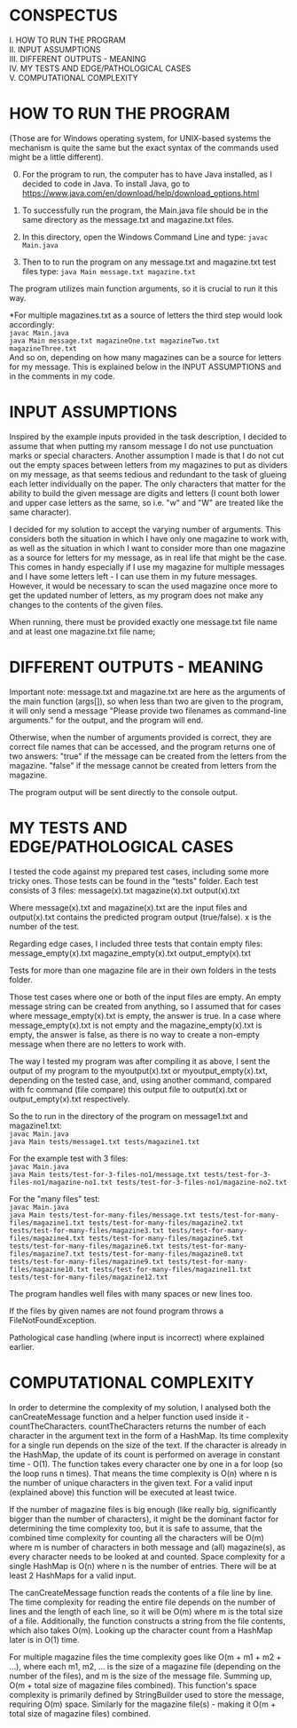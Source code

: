 
# CONSPECTUS
I. HOW TO RUN THE PROGRAM <br>
II. INPUT ASSUMPTIONS <br>
III. DIFFERENT OUTPUTS - MEANING <br>
IV. MY TESTS AND EDGE/PATHOLOGICAL CASES <br>
V. COMPUTATIONAL COMPLEXITY <br>

# HOW TO RUN THE PROGRAM

(Those are for Windows operating system, for UNIX-based systems the mechanism is quite the same but the exact syntax of the commands used might be a little different).

0. For the program to run, the computer has to have Java installed, as I decided to code in Java. To install Java, go to https://www.java.com/en/download/help/download_options.html

1. To successfully run the program, the Main.java file should be in the same directory as the message.txt and magazine.txt files.

2. In this directory, open the Windows Command Line and type: 
```javac Main.java```

3. Then to to run the program on any message.txt and magazine.txt test files type:
```java Main message.txt magazine.txt```

The program utilizes main function arguments, so it is crucial to run it this way.

*For multiple magazines.txt as a source of letters the third step would look accordingly: <br>
```javac Main.java``` <br>
```java Main message.txt magazineOne.txt magazineTwo.txt magazineThree.txt``` <br>
And so on, depending on how many magazines can be a source for letters for my message. This is explained below in the INPUT ASSUMPTIONS and in the comments in my code.

# INPUT ASSUMPTIONS
Inspired by the example inputs provided in the task description, I decided to assume that when putting my ransom message I do not use punctuation marks or special characters. Another assumption I made is that I do not cut out the empty spaces between letters from my magazines to put as dividers on my message, as that seems tedious and redundant to the task of glueing each letter individually on the paper. The only characters that matter for the ability to build the given message are digits and letters (I count both lower and upper case letters as the same, so i.e. "w" and "W" are treated like the same character).

I decided for my solution to accept the varying number of arguments.
This considers both the situation in which I have only one magazine to work with, as well as the situation in which I want to consider more than one magazine as a source for letters for my message, as in real life that might be the case. This comes in handy especially if I use my magazine for multiple messages and I have some letters left - I can use them in my future messages. However, it would be necessary to scan the used magazine once more to get the updated number of letters, as my program does not make any changes to the contents of the given files.

When running, there must be provided exactly one message.txt file name and at least one magazine.txt file name;

# DIFFERENT OUTPUTS - MEANING
Important note: message.txt and magazine.txt are here as the arguments of the main function (args[]), so when less than two are given to the program, it will only send a message "Please provide two filenames as command-line arguments." for the output, and the program will end.

Otherwise, when the number of arguments provided is correct, they are correct file names that can be accessed, and the program returns one of two answers:
"true" if the message can be created from the letters from the magazine.
"false" if the message cannot be created from letters from the magazine.

The program output will be sent directly to the console output.

# MY TESTS AND EDGE/PATHOLOGICAL CASES
I tested the code against my prepared test cases, including some more tricky ones.
Those tests can be found in the "tests" folder. Each test consists of 3 files:
message(x).txt
magazine(x).txt
output(x).txt

Where message(x).txt and magazine(x).txt are the input files and output(x).txt contains the predicted program output (true/false). x is the number of the test.

Regarding edge cases, I included three tests that contain empty files:
message_empty(x).txt
magazine_empty(x).txt
output_empty(x).txt

Tests for more than one magazine file are in their own folders in the tests folder.

Those test cases where one or both of the input files are empty. An empty message string can be created from anything, so I assumed that for cases where message_empty(x).txt is empty, the answer is true. In a case where message_empty(x).txt is not empty and the magazine_empty(x).txt is empty, the answer is false, as there is no way to create a non-empty message when there are no letters to work with.

The way I tested my program was after compiling it as above, I sent the output of my program to the myoutput(x).txt or myoutput_empty(x).txt, depending on the tested case, and, using another command, compared with fc command (file compare) this output file to output(x).txt or output_empty(x).txt respectively.

So the to run in the directory of the program on message1.txt and magazine1.txt: <br>
```javac Main.java``` <br>
```java Main tests/message1.txt tests/magazine1.txt```

For the example test with 3 files: <br>
```javac Main.java``` <br>
```java Main tests/test-for-3-files-no1/message.txt tests/test-for-3-files-no1/magazine-no1.txt tests/test-for-3-files-no1/magazine-no2.txt``` <br>

For the "many files" test: <br>
```javac Main.java``` <br>
```java Main tests/test-for-many-files/message.txt tests/test-for-many-files/magazine1.txt tests/test-for-many-files/magazine2.txt tests/test-for-many-files/magazine3.txt tests/test-for-many-files/magazine4.txt tests/test-for-many-files/magazine5.txt tests/test-for-many-files/magazine6.txt tests/test-for-many-files/magazine7.txt tests/test-for-many-files/magazine8.txt tests/test-for-many-files/magazine9.txt tests/test-for-many-files/magazine10.txt tests/test-for-many-files/magazine11.txt tests/test-for-many-files/magazine12.txt ``` <br>

The program handles well files with many spaces or new lines too.

If the files by given names are not found program throws a FileNotFoundException.

Pathological case handling (where input is incorrect) where explained earlier.

# COMPUTATIONAL COMPLEXITY 
In order to determine the complexity of my solution, I analysed both the canCreateMessage function and a helper function used inside it - countTheCharacters.
countTheCharacters returns the number of each character in the argument text in the form of a HashMap. Its time complexity for a single run depends on the size of the text. If the character is already in the HashMap, the update of its count is performed on average in constant time - O(1). The function takes every character one by one in a for loop (so the loop runs n times). That means the time complexity is O(n) where n is the number of unique characters in the given text. 
For a valid input (explained above) this function will be executed at least twice.
<br>

If the number of magazine files is big enough (like really big, significantly bigger than the number of characters), it might be the dominant factor for determining the time complexity too, but it is safe to assume, that the combined time complexity for counting all the characters will be O(m) where m is number of characters in both message and (all) magazine(s), as every character needs to be looked at and counted. Space complexity for a single HashMap is O(n) where n is the number of entries. There will be at least 2 HashMaps for a valid input.
<br>

The canCreateMessage function reads the contents of a file line by line. The time complexity for reading the entire file depends on the number of lines and the length of each line, so it will be O(m) where m is the total size of a file. Additionally, the function constructs a string from the file contents, which also takes O(m). Looking up the character count from a HashMap later is in O(1) time.
<br>

For multiple magazine files the time complexity goes like O(m + m1 + m2 + …), where each m1, m2, ... is the size of a magazine file (depending on the number of the files), and m is the size of the message file. Summing up, O(m + total size of magazine files combined). This function's space complexity is primarily defined by StringBuilder used to store the message, requiring O(m) space. Similarly for the magazine file(s) - making it O(m + total size of magazine files) combined.

